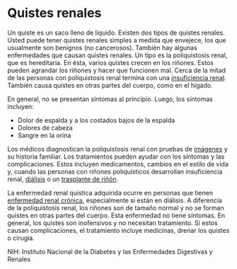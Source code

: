 Quistes renales
===============


 Un quiste es un saco lleno de líquido. Existen dos tipos de quistes renales. Usted puede tener quistes renales simples a medida que envejece, los que usualmente son benignos (no cancerosos). También hay algunas enfermedades que causan quistes renales. Un tipo es la poliquistosis renal, que es hereditaria. En ésta, varios quistes crecen en los riñones. Estos pueden agrandar los riñones y hacer que funcionen mal. Cerca de la mitad de las personas con poliquistosis renal termina con una [insuficiencia renal](https://medlineplus.gov/spanish/kidneyfailure.html). También causa quistes en otras partes del cuerpo, como en el hígado. 


En general, no se presentan síntomas al principio. Luego, los síntomas incluyen:


* Dolor de espalda y a los costados bajos de la espalda
* Dolores de cabeza
* Sangre en la orina


Los médicos diagnostican la poliquistosis renal con pruebas de [imágenes](https://medlineplus.gov/spanish/diagnosticimaging.html) y su historia familiar. Los tratamientos pueden ayudar con los síntomas y las complicaciones. Estos incluyen medicamentos, cambios en el estilo de vida y, cuando las personas con riñones poliquísticos desarrollan insuficiencia renal, [diálisis](https://medlineplus.gov/spanish/dialysis.html) o un [trasplante de riñón](https://medlineplus.gov/spanish/kidneytransplantation.html).


La enfermedad renal quística adquirida ocurre en personas que tienen [enfermedad renal crónica](https://medlineplus.gov/spanish/chronickidneydisease.html), especialmente si están en diálisis. A diferencia de la poliquistosis renal, los riñones son de tamaño normal y no se forman quistes en otras partes del cuerpo. Esta enfermedad no tiene síntomas. En general, los quistes son inofensivos y no necesitan tratamiento. Si estos causan complicaciones, el tratamiento incluye medicinas, drenar los quistes o cirugía.


NIH: Instituto Nacional de la Diabetes y las Enfermedades Digestivas y Renales

